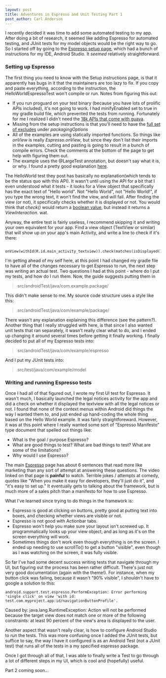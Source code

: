 ```yaml
---
layout: post
title: Adventures in Espresso and Unit Testing Part 1
post_author: Carl Anderson
---
```


I recently decided it was time to add some automated testing to my app. After doing a bit of research, it seemed like adding Espresso for automated testing, and JUnit tests for my model objects would be the right way to go. So I started off by going to the [Espresso setup page](https://code.google.com/p/android-test-kit/wiki/EspressoSetupInstructions), which had a bunch of instructions for my IDE, Android Studio. It *seemed* relatively straightforward.

### Setting up Espresso

The first thing you need to know with the Setup instructions page, is that it apparently has bugs in it that the maintainers are too lazy to fix. If you copy and paste everything, according to the instruction, the HelloWorldEspressoTest won't compile or run. Notes from figuring this out:

* If you run proguard on your test binary (because you have lots of prolific APIs included), it's not going to work. I had minifyEnabled set to true in my gradle build file, which prevented the tests from running. Fortunately for me I realized I didn't need the [18k APIs that come with guava](http://jakewharton.com/play-services-is-a-monolith/).
* Missing from the setup instructions is that you'll need to have the [full set of excludes](https://code.google.com/p/android-test-kit/issues/detail?id=122) under *packagingOptions*
* All of the examples are using statically imported functions. So things like *onView* is really *Espresso.onView*, but since they don't list their imports in the examples, cutting and pasting is going to result in a bunch of compile errors. Check the comments at the bottom of the page to get help with figuring them out.
* The example uses the @LargeTest annotation, but doesn't say what it is, or why. I found a pretty good explanation [here](http://googletesting.blogspot.com/2010/12/test-sizes.html).

The HelloWorld test they post has basically no explanation(which tends to be the status quo with this API). It wasn't until using the API for a bit that I even understood what it tests - it looks for a View object that specifically has the exact text of "Hello world". Not "Hello World", not "Hello World!", if you type the wrong text, it won't find the view, and will fail. After finding the view (or not), it specifically checks whether it is displayed or not. You would think that *check()* would return a [boolean value](http://stackoverflow.com/questions/20807131/espresso-return-boolean-if-view-exists), but instead it returns a *ViewInteraction*. wat.

Anyway, the entire test is fairly useless, I recommend skipping it and writing your own equivalent for your app. Find a view object (TextView or similar) that will show up on your app's main Activity, and write a line to check if it's there:

      onView(withId(R.id.main_activity_textview)).check(matches(isDisplayed()));

I'm getting ahead of my self here, at this point I had changed my gradle file to have all of the changes necessary to get Espresso to run, the next step was writing an actual test. Two questions I had at this point - where do I put my tests, and how do I run them. Now, the guide suggests putting them in

> src/androidTest/java/com.example.package/

This didn't make sense to me. My source code structure uses a style like this:

> src/androidTest/java/com/example/package/

There wasn't any explanation explaining this difference (see the pattern?). Another thing that I really struggled with here, is that since I also wanted unit tests that ran separately, it wasn't really clear what to do, and I ended up changing it around several times before getting it finally working. I finally decided to put all of my Espresso tests into:

> src/androidTest/java/com/example/espresso

And I put my JUnit tests into:

> src/test/java/com/example/model

### Writing and running Espresso tests

Once I had all of that figured out, I wrote my first UI test for Espresso. It wasn't much, I basically launched the legal notices activity for the app and did a check on whether it displayed the textview with all the legal notices or not. I found that none of the context menus within Android did things the way I wanted them to, and just ended up hand-coding the whole thing based on the Hello World example. It was fairly straightforeward. However, it was at this point where I really wanted some sort of "Espresso Manifesto" type document that spelled out things like:

* What is the goal / purpose Espresso?
* What are good things to test? What are bad things to test? What are some of the limitations?
* Why would I use Espresso?

The main [Espresso](https://code.google.com/p/android-test-kit/wiki/Espresso) page has about 6 sentences that read more like marketing than any sort of attempt at answering these questions. The video linked on that page is **painful** to watch. Terrible jokes / attempts at comedy, quotes like "When you make it easy for developers, they'll just do it", and "it's easy to set up." It eventually gets to talking about the framework, but is much more of a sales pitch than a manifesto for how to use Espresso.

What I've learned since trying to do things in the framework is:

* Espresso is good at clicking on buttons, pretty good at putting text into boxes, and checking whether views are visible or not.
* Espresso is not good with Actionbar tabs.
* Espresso won't help you make sure your layout isn't screwed up. It programmatically looks up your view object, and as long as it's on the screen everything will work.
* Sometimes things don't work even though everything is on the screen. I ended up needing to use scrollTo() to get a button "visible", even though as I was watching on the screen, it was fully visible.

So far I've had some decent success writing tests that navigate through my UI, but figuring out the process has been rather difficult. There's just not very good documentation (again with the theme!). For instance, when my button click was failing, because it wasn't "90% visible", I shouldn't have to google a solution to this:

    android.support.test.espresso.PerformException: Error performing 'single click' on view 'with id: test.com.myproject.app:id/navigationButtonProfile'.
Caused by: java.lang.RuntimeException: Action will not be performed because the target view does not match one or more of the following constraints:
at least 90 percent of the view's area is displayed to the user.

Another aspect that wasn't really clear, is how to configure Android Studio to *run* the tests. This was more confusing once I added the JUnit tests, but suffice to say, the way I have it configured is as an Android Test (not a JUnit test) that runs all of the tests in a my specified espresso package.

Once I got through all of that, I was able to finally write a Test to go through a lot of different steps in my UI, which is cool and (hopefully) useful.

Part 2 coming soon...
